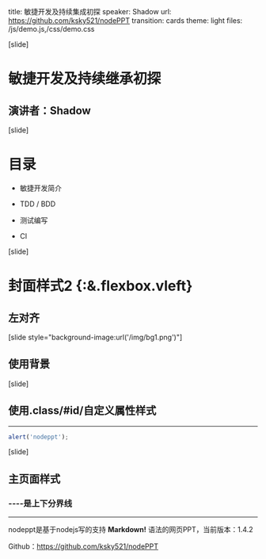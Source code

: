 title: 敏捷开发及持续集成初探
speaker: Shadow
url: https://github.com/ksky521/nodePPT
transition: cards
theme: light
files: /js/demo.js,/css/demo.css

[slide]

# 敏捷开发及持续继承初探
## 演讲者：Shadow

[slide]
# 目录

+ 敏捷开发简介

+ TDD / BDD

+ 测试编写

+ CI

[slide]

# 封面样式2 {:&.flexbox.vleft}
## 左对齐

[slide style="background-image:url('/img/bg1.png')"]

## 使用背景

[slide]
## 使用.class/#id/自定义属性样式
----

```javascript
alert('nodeppt');
```

[slide]

## 主页面样式
### ----是上下分界线
----

nodeppt是基于nodejs写的支持 **Markdown!** 语法的网页PPT，当前版本：1.4.2

Github：https://github.com/ksky521/nodePPT
